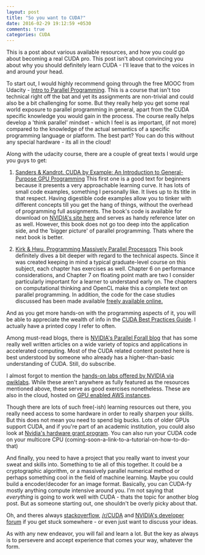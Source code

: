 ```yaml
---
layout: post
title: "So you want to CUDA?"
date: 2016-02-29 19:12:59 +0530
comments: true
categories: CUDA
---
```


This is a post about various available resources, and how you could go about becoming a real CUDA pro. This post isn't about convincing you about why you should definitely learn CUDA - I'll leave that to the voices in and around your head.

To start out, I would highly recommend going through the free MOOC from Udacity - [Intro to Parallel Programming](https://www.udacity.com/course/intro-to-parallel-programming--cs344). This is a course that isn't too technical right off the bat and yet its assignments are non-trivial and could also be a bit challenging for some. But they really help you get some real world exposure to parallel programming in general, apart from the CUDA specific knowledge you would gain in the process. The course really helps develop a 'think parallel' mindset - which I feel is as important, (if not more) compared to the knowledge of the actual semantics of a specific programming language or platform. The best part? You can do this without any special hardware - its all in the cloud!

Along with the udacity course, there are a couple of great texts I would urge you guys to get:

1. [Sanders & Kandrot. CUDA by Example: An Introduction to General-Purpose GPU Programming](http://www.amazon.com/CUDA-Example-Introduction-General-Purpose-Programming/dp/0131387685/ref=pd_bbs_sr_1/103-9839083-1501412?ie=UTF8&s=books&qid=1186428068&sr=1-1)
This first one is a good text for beginners because it presents a very approachable learning curve. It has lots of small code examples, something I personally like. It lives up to its title in that respect. Having digestible code examples allow you to tinker with different concepts till you get the hang of things, without the overhead of programming full assignments. The book's code is available for download on [NVIDIA's site here](https://developer.nvidia.com/cuda-example) and serves as handy reference later on as well. However, this book does not go too deep into the application side, and the 'bigger picture' of parallel programming. Thats where the next book is better.

2. [Kirk & Hwu. Programming Massively Parallel Processors](http://store.elsevier.com/Programming-Massively-Parallel-Processors/David-Kirk/isbn-9780124159921/)
This book definitely dives a bit deeper with regard to the technical aspects. Since it was created keeping in mind a typical graduate-level course on this subject, each chapter has exercises as well. Chapter 6 on performance considerations, and Chapter 7 on floating point math are two I consider particularly important for a learner to understand early on. The chapters on computational thinking and OpenCL make this a complete text on parallel programming. In addition, the code for the case studies discussed has been made available [freely available online.](http://www.ks.uiuc.edu/Research/vmd/projects/ece498/)

And as you get more hands-on with the programming aspects of it, you will be able to appreciate the wealth of info in the [CUDA Best Practices Guide](http://docs.nvidia.com/cuda/cuda-c-best-practices-guide/index.html). I actually have a printed copy I refer to often.

Among must-read blogs, there is [NVIDIA's Parallel Forall blog](https://devblogs.nvidia.com/parallelforall/) that has some really well written articles on a wide variety of topics and applications in accelerated computing. Most of the CUDA related content posted here is best understood by someone who already has a higher-than-basic understanding of CUDA. Still, do subscribe.

I almost forgot to mention the [hands-on labs offered by NVIDIA via qwiklabs](https://nvidia.qwiklab.com/). While these aren't anywhere as fully featured as the resources mentioned above, these serve as good exercises nonetheless. These are also in the cloud, hosted on [GPU enabled AWS instances](http://docs.aws.amazon.com/AWSEC2/latest/UserGuide/using_cluster_computing.html).

Though there are lots of such free(-ish) learning resources out there, you really need access to some hardware in order to really sharpen your skills. But this does not mean you need to spend big bucks. Lots of older GPUs support CUDA, and if you're part of an academic institution, you could also look at [Nvidia's hardware grant program](https://developer.nvidia.com/academic_hw_seeding). You can also run your CUDA code on your multicore CPU (coming-soon-a-link-to-a-tutorial-on-how-to-do-that)

And finally, you need to have a project that you really want to invest your sweat and skills into. Something to tie all of this together. It could be a cryptographic algorithm, or a massively parallel numerical method or perhaps something cool in the field of machine learning. Maybe you could build a encoder/decoder for an image format. Basically, you can CUDA-fy mostly anything compute intensive around you. I'm not saying that _everything_ is going to work well with CUDA - thats the topic for another blog post. But as someone starting out, one shouldn't be overly picky about that.

Oh, and theres always [stackoverflow](http://www.stackoverflow.com/questions/tagged/cuda), [/r/CUDA](www.reddit.com/r/CUDA) and [NVIDIA's developer forum](https://devtalk.nvidia.com/default/board/53/accelerated-computing/) if you get stuck somewhere - or even just want to discuss your ideas.

As with any new endeavor, you will fail and learn a lot. But the key as always is to persevere and accept experience that comes your way, whatever the form.
